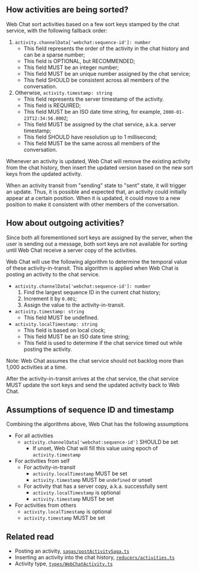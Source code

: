 ## How activities are being sorted?

Web Chat sort activities based on a few sort keys stamped by the chat service, with the following fallback order:

1. `activity.channelData['webchat:sequence-id']: number`
   -  This field represents the order of the activity in the chat history and can be a sparse number;
   -  This field is OPTIONAL, but RECOMMENDED;
   -  This field MUST be an integer number;
   -  This field MUST be an unique number assigned by the chat service;
   -  This field SHOULD be consistent across all members of the conversation.
1. Otherwise, `activity.timestamp: string`
   -  This field represents the server timestamp of the activity.
   -  This field is REQUIRED;
   -  This field MUST be an ISO date time string, for example, `2000-01-23T12:34:56.000Z`;
   -  This field MUST be assigned by the chat service, a.k.a. server timestamp;
   -  This field SHOULD have resolution up to 1 millisecond;
   -  This field MUST be the same across all members of the conversation.

Whenever an activity is updated, Web Chat will remove the existing activity from the chat history, then insert the updated version based on the new sort keys from the updated activity.

When an activity transit from "sending" state to "sent" state, it will trigger an update. Thus, it is possible and expected that, an activity could initially appear at a certain position. When it is updated, it could move to a new position to make it consistent with other members of the conversation.

## How about outgoing activities?

Since both all forementioned sort keys are assigned by the server, when the user is sending out a message, both sort keys are not available for sorting until Web Chat receive a server copy of the activities.

Web Chat will use the following algorithm to determine the temporal value of these activity-in-transit. This algorithm is applied when Web Chat is posting an activity to the chat service.

-  `activity.channelData['webchat:sequence-id']: number`
   1. Find the largest sequence ID in the current chat history;
   1. Increment it by `0.001`;
   1. Assign the value to the activity-in-transit.
-  `activity.timestamp: string`
   -  This field MUST be undefined.
-  `activity.localTimestamp: string`
   -  This field is based on local clock;
   -  This field MUST be an ISO date time string;
   -  This field is used to determine if the chat service timed out while posting the activity.

Note: Web Chat assumes the chat service should not backlog more than 1,000 activities at a time.

After the activity-in-transit arrives at the chat service, the chat service MUST update the sort keys and send the updated activity back to Web Chat.

## Assumptions of sequence ID and timestamp

Combining the algorithms above, Web Chat has the following assumptions

-  For all activities
   -  `activity.channelData['webchat:sequence-id']` SHOULD be set
      -  If unset, Web Chat will fill this value using epoch of `activity.timestamp`
-  For activities from self
   -  For activity-in-transit
      -  `activity.localTimestamp` MUST be set
      -  `activity.timestamp` MUST be `undefined` or unset
   -  For activity that has a server copy, a.k.a. successfully sent
      -  `activity.localTimestamp` is optional
      -  `activity.timestamp` MUST be set
-  For activities from others
   -  `activity.localTimestamp` is optional
   -  `activity.timestamp` MUST be set

## Related read

-  Posting an activity, [`sagas/postActivitySaga.ts`](https://github.com/microsoft/BotFramework-WebChat/blob/main/packages/core/src/sagas/postActivitySaga.ts)
-  Inserting an activity into the chat history, [`reducers/activities.ts`](https://github.com/microsoft/BotFramework-WebChat/blob/main/packages/core/src/reducers/activities.ts)
-  Activity type, [`types/WebChatActivity.ts`](https://github.com/microsoft/BotFramework-WebChat/blob/main/packages/core/src/types/WebChatActivity.ts)
